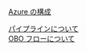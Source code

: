 [Azure の構成](./docs/Azureの構成.md)

[パイプラインについて](./docs/パイプラインについて.md)  
[OBO フローについて](./docs/OBOフローについて.md)
